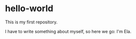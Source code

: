 # hello-world
This is my first repository.

I have to write something about myself, so here we go: I'm Ela.
